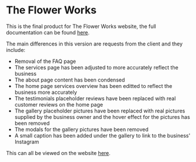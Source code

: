 # The Flower Works

This is the final product for The Flower Works website, the full documentation can be found [here](https://github.com/SasanTazayoni/The-flower-works/blob/main/README.md).

The main differences in this version are requests from the client and they include:
* Removal of the FAQ page
* The services page has been adjusted to more accurately reflect the business
* The about page content has been condensed
* The home page services overview has been editted to reflect the business more accurately
* The testimonials placeholder reviews have been replaced with real customer reviews on the home page
* The gallery placeholder pictures have been replaced with real pictures supplied by the business owner and the hover effect for the pictures has been removed
* The modals for the gallery pictures have been removed
* A small caption has been added under the gallery to link to the business' Instagram

This can all be viewed on the website [here](https://sasantazayoni.github.io/The-flower-works-final-product/).

